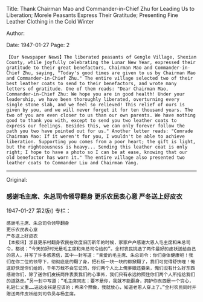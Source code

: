 Title: Thank Chairman Mao and Commander-in-Chief Zhu for Leading Us to Liberation; Morele Peasants Express Their Gratitude; Presenting Fine Leather Clothing in the Cold Winter

Author:

Date: 1947-01-27
Page: 2

    【Our Newspaper News】The liberated peasants of Gengle Village, Shexian County, while joyfully celebrating the Lunar New Year, expressed their gratitude to their great benefactors, Chairman Mao and Commander-in-Chief Zhu, saying, "Today's good times are given to us by Chairman Mao and Commander-in-Chief Zhu." The entire village selected two of their best leather coats to send to their benefactors, and wrote many letters of gratitude. One of them reads: "Dear Chairman Mao, Commander-in-Chief Zhu: We hope you are in good health! Under your leadership, we have been thoroughly liberated, overturning every single stone slab, and we feel so relieved! This relief of ours is given by you, and we will never forget it for ten thousand years. The two of you are even closer to us than our own parents. We have nothing good to thank you with, except to send you two leather coats to express our feelings. Besides this, we can only forever follow the path you two have pointed out for us." Another letter reads: "Comrade Chairman Mao: If it weren't for you, I wouldn't be able to achieve liberation. Supporting you comes from a poor heart; the gift is light, but the righteousness is heavy... Sending this leather coat is only right; I hope to have a photo so I can be at ease, knowing that our old benefactor has worn it." The entire village also presented two leather coats to Commander Liu and Chairman Yang.



<hr /> 

Original: 


### 感谢毛主席、朱总司令领导翻身  更乐农民表心意  严冬送上好皮衣

1947-01-27
第2版()
专栏：

    感谢毛主席、朱总司令领导翻身
    更乐农民表心意
    严冬送上好皮衣
    【本报讯】涉县更乐村翻身农民在欢度旧历新年的时候，家家户户感谢大恩人毛主席和朱总司令，都说：“今天的好时光是毛主席和朱总司令给的”。全村农民挑选了两件最好的皮袄送给自己的恩人，并写了许多感恩信，其中一封写道：“亲爱的毛主席、朱总司令：你们身体健康吧！我们在你二位的领导下，彻彻底底的翻了身，把石板一块一块的都掀翻了，我们可觉得舒快哩！俺这舒快是你们给的，千年万载不会忘记的，你们两个人比上俺爹娘还要亲，俺们没有什么好东西感谢你们，除了送你们皮袄两件表表我们的心事外，我们只有永远的照住你们两个人所指给我们的道路走。”另一封中写道：“毛主席同志：要不是你，我就不能翻身，拥护你东西是一个穷心，礼轻仁义重……送这皮袄是应该的；希来个照像，我就放心，知道老恩人穿上了。”全村农民同时并赠送两件皮袄给刘司令员与杨主席。
